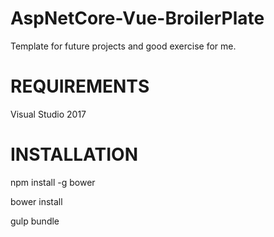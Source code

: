 # AspNetCore-Vue-BroilerPlate
Template for future projects and good exercise for me.

# REQUIREMENTS

Visual Studio 2017

# INSTALLATION

npm install -g bower

bower install

gulp bundle
